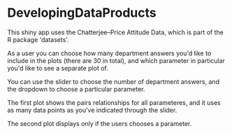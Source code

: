 # DevelopingDataProducts

This shiny app uses the Chatterjee–Price Attitude Data, which is part of the R package 'datasets'. 

As a user you can choose how many department answers you'd like to include in the plots (there are 30 in total), and which parameter in particular you'd like to see a separate plot of.

You can use the slider to choose the number of department answers, and the dropdown to choose a particular parameter.

The first plot shows the pairs relationships for all parameteres, and it uses as many data points as you've indicated through the slider. 

The second plot displays only if the users chooses a parameter.
